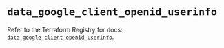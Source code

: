 # `data_google_client_openid_userinfo`

Refer to the Terraform Registry for docs: [`data_google_client_openid_userinfo`](https://registry.terraform.io/providers/hashicorp/google/6.11.1/docs/data-sources/client_openid_userinfo).
